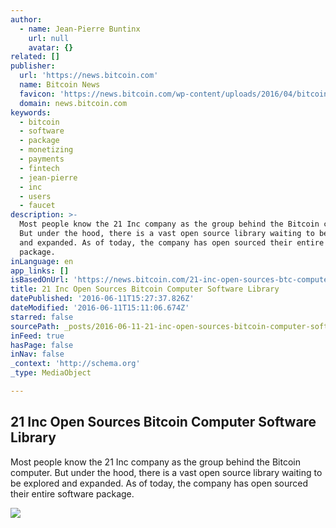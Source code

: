 ```yaml
---
author:
  - name: Jean-Pierre Buntinx
    url: null
    avatar: {}
related: []
publisher:
  url: 'https://news.bitcoin.com'
  name: Bitcoin News
  favicon: 'https://news.bitcoin.com/wp-content/uploads/2016/04/bitcoin_fav.png'
  domain: news.bitcoin.com
keywords:
  - bitcoin
  - software
  - package
  - monetizing
  - payments
  - fintech
  - jean-pierre
  - inc
  - users
  - faucet
description: >-
  Most people know the 21 Inc company as the group behind the Bitcoin computer.
  But under the hood, there is a vast open source library waiting to be explored
  and expanded. As of today, the company has open sourced their entire software
  package.
inLanguage: en
app_links: []
isBasedOnUrl: 'https://news.bitcoin.com/21-inc-open-sources-btc-computer-libry/'
title: 21 Inc Open Sources Bitcoin Computer Software Library
datePublished: '2016-06-11T15:27:37.826Z'
dateModified: '2016-06-11T15:11:06.674Z'
starred: false
sourcePath: _posts/2016-06-11-21-inc-open-sources-bitcoin-computer-software-library.md
inFeed: true
hasPage: false
inNav: false
_context: 'http://schema.org'
_type: MediaObject

---
```

<article style=""><h1>21 Inc Open Sources Bitcoin Computer Software Library</h1><p>Most people know the 21 Inc company as the group behind the Bitcoin computer. But under the hood, there is a vast open source library waiting to be explored and expanded. As of today, the company has open sourced their entire software package.</p><img src="https://news.bitcoin.com/wp-content/uploads/2016/06/shutterstock_293706902.jpg" /></article>